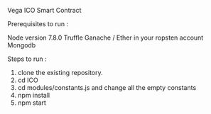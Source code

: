 Vega ICO Smart Contract

Prerequisites to run :

Node version 7.8.0
Truffle 
Ganache / Ether in your ropsten account
Mongodb


Steps to run :
	
1) clone the existing repository.
2) cd ICO
3) cd modules/constants.js and change all the empty constants	
4) npm install
5) npm start
